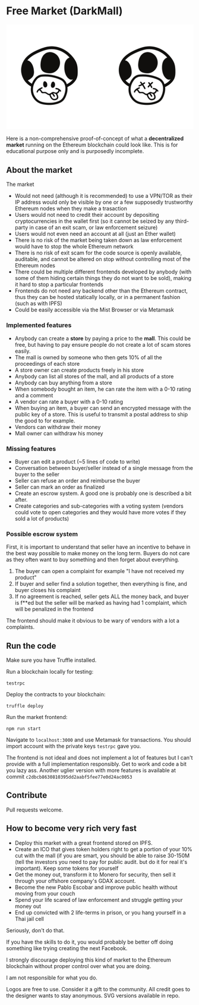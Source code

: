# Free Market (DarkMall)

![Example logos](logos.png?raw=true "Example logos")

Here is a non-comprehensive proof-of-concept of what a **decentralized market** running on the Ethereum blockchain
could look like. This is for educational purpose only and is purposedly incomplete.

## About the market

The market

 - Would not need (although it is recommended) to use a VPN/TOR as their IP address would only be visible by one or a few supposedly trustworthy Ethereum nodes when they make a trasaction
 - Users would not need to credit their account by depositing cryptocurrencies in the wallet first (so it cannot be seized by any third-party in case of an exit scam, or law enforcement seizure)
 - Users would not even need an account at all (just an Ether wallet)
 - There is no risk of the market being taken down as law enforcement would have to stop the whole Ethereum network
 - There is no risk of exit scam for the code source is openly available, auditable, and cannot be altered on stop without controlling most of the Ethereum nodes
 - There could be multiple different frontends developed by anybody (with some of them hiding certain things they do not want to be sold), making it hard to stop a particular frontends
 - Frontends do not need any backend other than the Ethereum contract, thus they can be hosted statically locally, or in a permanent fashion (such as with IPFS)
 - Could be easily accessible via the Mist Browser or via Metamask
 
### Implemented features

 - Anybody can create a **store** by paying a price to the **mall**. This could be free, but having to pay ensure people do not create a lot of scam stores easily.
 - The mall is owned by someone who then gets 10% of all the proceedings of each store
 - A store owner can create products freely in his store
 - Anybody can list all stores of the mall, and all products of a store
 - Anybody can buy anything from a store
 - When somebody bought an item, he can rate the item with a 0-10 rating and a comment
 - A vendor can rate a buyer with a 0-10 rating
 - When buying an item, a buyer can send an encrypted message with the public key of a store. This is useful to transmit a postal address to ship the good to for example.
 - Vendors can withdraw their money
 - Mall owner can withdraw his money
 
### Missing features

 - Buyer can edit a product (~5 lines of code to write)
 - Conversation between buyer/seller instead of a single message from the buyer to the seller
 - Seller can refuse an order and reimburse the buyer
 - Seller can mark an order as finalized
 - Create an escrow system. A good one is probably one is described a bit after.
 - Create categories and sub-categories with a voting system (vendors could vote to open categories and they would have more votes if they sold a lot of products)
    

### Possible escrow system

First, it is important to understand that seller have an incentive to behave in the best way possible to make money on the long term.
Buyers do not care as they often want to buy something and then forget about everything.

1) The buyer can open a complaint for example "I have not received my product"
2) If buyer and seller find a solution together, then everything is fine, and buyer closes his complaint
3) If no agreement is reached, seller gets ALL the money back, and buyer is f**ed but the seller will be marked as having had 1 complaint, which will be penalized in the frontend

The frontend should make it obvious to be wary of vendors with a lot a complaints.
 
## Run the code

Make sure you have Truffle installed.

Run a blockchain locally for testing:

```
testrpc
```

Deploy the contracts to your blockchain:

```
truffle deploy
```

Run the market frontend:

```
npm run start
```

Navigate to `localhost:3000` and use Metamask for transactions. You should import account with the private keys `testrpc` gave you.

The frontend is not ideal and does not implement a lot of features but I can't provide with a full implementation responsibly. Get to work and code a bit you lazy ass.
Another uglier version with more features is available at commit `c2dbcb8630810395dd2aabf5fee77e0d24ac0053`

## Contribute

Pull requests welcome.

## How to become very rich very fast

 - Deploy this market with a great frontend stored on IPFS.
 - Create an ICO that gives token holders right to get a portion of your 10% cut with the mall (if you are smart, you should be able to raise 30-150M (tell the investors you need to pay for public audit. but do it for real it's important). Keep some tokens for yourself
 - Get the money out, transform it to Monero for security, then sell it through your offshore company's GDAX account.
 - Become the new Pablo Escobar and improve public health without moving from your couch
 - Spend your life scared of law enforcement and struggle getting your money out
 - End up convicted with 2 life-terms in prison, or you hang yourself in a Thai jail cell
 
Seriously, don't do that.

If you have the skills to do it, you would probably be better off doing something like trying creating the next Facebook.

I strongly discourage deploying this kind of market to the Ethereum blockchain without proper control over what you are doing.

I am not responsible for what you do.

Logos are free to use. Consider it a gift to the community. All credit goes to the designer wants to stay anonymous. SVG versions available in repo.